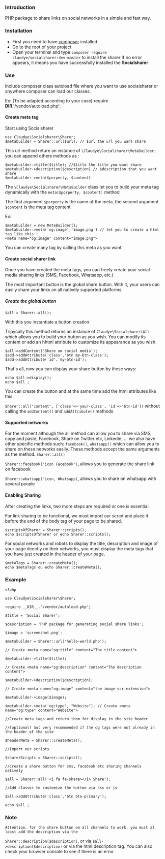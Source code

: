 
  

### Introduction

PHP package to share links on social networks in a simple and fast way.

### Installation
- First you need to have [composer](https://getcomposer.org/download/) installed
- Go to the root of your project
- Open your terminal and type `composer require claudye/socialsharer:dev-master` to install the sharer
If no error appears, it means you have successfully installed the **Socialsharer**

### Use

Include composer class autoload file where you want to use socialsharer or anywhere composer can load our classes.


Ex: (To be adapted according to your case)
    require __DIR__.'/vendor/autoload.php';

#### Create meta tag
Start using Socialsharer 

    use Claudye\Socialsharer\Sharer;
    $metabuilder = Sharer::url($url); // $url the url you want share


This url method return an instance of `\Claudye\Socialsharer\MetaBuilder;` you can append others methods as :

    $metabuilder->title($title); //$title the title you want share
    $metabuilder->description($description) // $description that you want share
    $metabuilder->meta($porperty, $content)


The `\Claudye\Socialsharer\MetaBuilder` class let you to build your meta tag dynamically with the `meta($porperty, $content)` method

The first argument `$porperty` is the name of the meta, the second argument `$content` is the meta tag content

Ex:

    $metabuilder = new MetaBuilder();
    $metabuilder->meta('og:image','image.png') // let you to create a html tag like this :  
    <meta name="og:image" content="image.png">

 
You can create many tag by calling this meta as you want

#### Create social sharer link

Once you have created the meta tags, you can freely create your social media sharing links (SMS, Facebook, Whatsapp, etc.)

The most important button is the global share button. With it, your users can easily share your links on all natively supported platforms

##### Create the global button

    $all = Sharer::all();

With this you instantiate a button creation

Tripycally this method returns an instance of `Claudye\Socialsharer\All` which allows you to build your button as you wish. You can modify its content or add an hhtml attribute to customize its appearance as you wish:

    $all->addContent('Share on social media');
    $add->addAttribute('class','btn my-btn-class');
    $add->addAttribute('id','my-btn-id');

That's all, now you can display your share button by these ways:

    echo $all->display();
    echo $all ;

You can create the button and at the same time add the html attributes like this

`Sharer::all('content', ['class'=>'your-class', 'id'=>'btn-id'])` without calling the `addContent()` and `addAttribute()` methods

#### Supported networks

For the moment although the all method can allow you to share via SMS, copy and paste, Facebook, Share on Twitter etc, Linkedin, ... we also have other specific methods such: `facebook()`, `whatsapp()` which can allow you to share on these networks easily. These methods accept the same arguments as the method. `Sharer::all()`

`Sharer::facebook('icon Facebook')`, allows you to generate the share link on facebook

`Sharer::whatsapp('icon, Whatsapp)`, allows you to share on whatsapp with several people
  

#### Enabling Sharing

After creating the links, two more steps are required or one is essential.

For link sharing to be functional, we must import our script and place it before the end of the body tag of your page to be shared.
  

    $scriptsOfSharer = Sharer::scripts();
    echo $scriptsOfSharer or echo Sharer::scripts();

For social networks and robots to display the title, description and image of your page directly on their networks, you must display the meta tags that you have just created in the header of your page.

    $metaTags = Sharer::createMeta();
    echo $metaTags ou echo Sharer::createMeta();

### Example


    <?php
    
    use Claudye\Socialsharer\Sharer;
    
    require __DIR__.'/vendor/autoload.php';
    
    $title = 'Social Sharer';
    
    $description = 'PHP package for generating social share links';
    
    $image = 'screenshot.png';
    
    $metabuilder = Sharer::url('hello-world.php');
    
    // Create <meta name="og:title" content="The title content">
    
    $metabuilder->title($title);
    
    // Create <meta name="og:description" content="The description content">
    
    $metabuilder->description($description);
    
    // Create <meta name="og:image" content="the-image-scr.extension">
    
    $metabuilder->image($image);
    
    $metabuilder->meta('og:type', "Website"); // Create <meta name="og:type" content="Website">
    
    //Create meta tags and return them for display in the site header
    
    //(optional) but very recommended if the og tags were not already in the header of the site
    
    $headerMeta = Sharer::createMeta();
    
    //Import our scripts
    
    $sharerScripts = Sharer::scripts();
    
    //Create a share button for sms, facebook etc sharing channels natively
    
    $all = Sharer::all('<i fa fa-share></i> Share');
    
    //Add classes to customize the button via css or js
    
    $all->addAttribute('class','btn btn-primary');
    
    echo $all ;
### Note
    Attention, for the share button on all channels to work, you must at least add the description via the
 `Sharer::description($description)`, or via `$all->description($description)` or via the html description tag.
    You can also check your browser console to see if there is an error